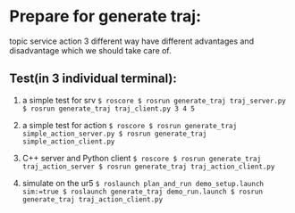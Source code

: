 # Prepare for generate traj:

topic service action 3 different way have different advantages and disadvantage which we should take care of.

## Test(in 3 individual terminal):

1. a simple test for srv
`
$ roscore
$ rosrun generate_traj traj_server.py
$ rosrun generate_traj traj_client.py 3 4 5
`

2. a simple test for action
`
$ roscore
$ rosrun generate_traj simple_action_server.py
$ rosrun generate_traj simple_action_client.py
`

3. C++ server and Python client
`
$ roscore
$ rosrun generate_traj traj_action_server
$ rosrun generate_traj traj_action_client.py
`

4. simulate on the ur5
`
$ roslaunch plan_and_run demo_setup.launch sim:=true
$ roslaunch generate_traj demo_run.launch
$ rosrun generate_traj traj_action_client.py
`
